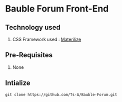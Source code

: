 # Bauble Forum Front-End

## Technology used

1. CSS Framework used : [Materilize](https://materializecss.com/) 

## Pre-Requisites 

1. None

## Intialize

```
git clone https://github.com/Ts-A/Bauble-Forum.git
```